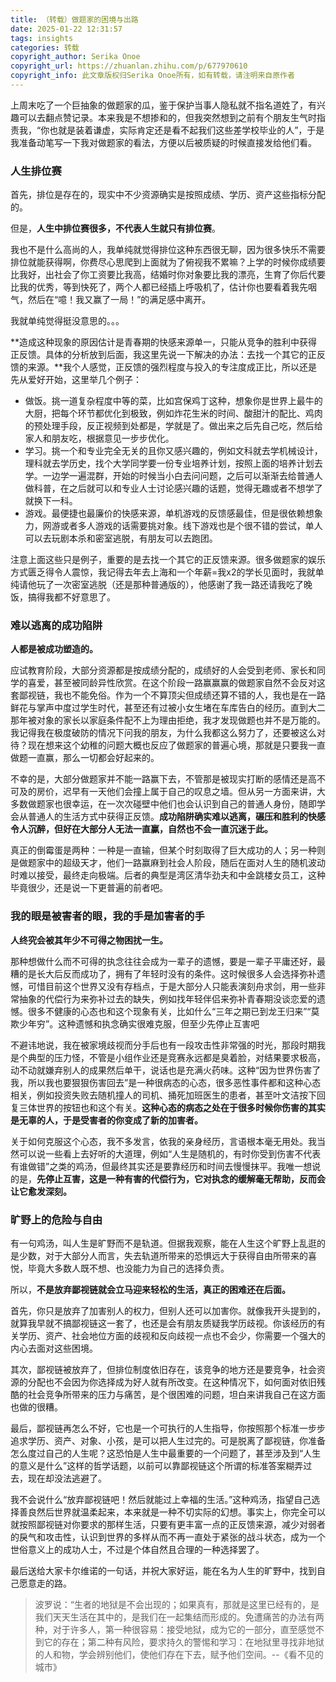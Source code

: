 ```yaml
---
title: （转载）做题家的困境与出路
date: 2025-01-22 12:31:57
tags: insights
categories: 转载
copyright_author: Serika Onoe
copyright_url: https://zhuanlan.zhihu.com/p/677970610
copyright_info: 此文章版权归Serika Onoe所有，如有转载，请注明来自原作者
---
```


上周末吃了一个巨抽象的做题家的瓜，鉴于保护当事人隐私就不指名道姓了，有兴趣可以去翻点赞记录。本来我是不想掺和的，但我突然想到之前有个朋友生气时指责我，“你也就是装着谦虚，实际肯定还是看不起我们这些差学校毕业的人”，于是我准备动笔写一下我对做题家的看法，方便以后被质疑的时候直接发给他们看。

### 人生排位赛

首先，排位是存在的，现实中不少资源确实是按照成绩、学历、资产这些指标分配的。

但是，**人生中排位赛很多，不代表人生就只有排位赛**。

我也不是什么高尚的人，我单纯就觉得排位这种东西很无聊，因为很多快乐不需要排位就能获得啊，你费尽心思爬到上面就为了俯视我不累嘛？上学的时候你成绩要比我好，出社会了你工资要比我高，结婚时你对象要比我的漂亮，生育了你后代要比我的优秀，等到快死了，两个人都已经插上呼吸机了，估计你也要看着我先咽气，然后在“噫！我又赢了一局！”的满足感中离开。

我就单纯觉得挺没意思的。。。

**造成这种现象的原因估计是青春期的快感来源单一，只能从竞争的胜利中获得正反馈。具体的分析放到后面，我这里先说一下解决的办法：去找一个其它的正反馈的来源。**我个人感觉，正反馈的强烈程度与投入的专注度成正比，所以还是先从爱好开始，这里举几个例子：

- 做饭。挑一道复杂程度中等的菜，比如宫保鸡丁这种，想象你是世界上最牛的大厨，把每个环节都优化到极致，例如炸花生米的时间、酸甜汁的配比、鸡肉的预处理手段，反正视频到处都是，学就是了。做出来之后先自己吃，然后给家人和朋友吃，根据意见一步步优化。
- 学习。挑一个和专业完全无关的且你又感兴趣的，例如文科就去学机械设计，理科就去学历史，找个大学同学要一份专业培养计划，按照上面的培养计划去学。一边学一遍混群，开始的时候当小白去问问题，之后可以渐渐去给普通人做科普，在之后就可以和专业人士讨论感兴趣的话题，觉得无趣或者不想学了就换下一科。
- 游戏。最便捷也最廉价的快感来源，单机游戏的反馈感最佳，但是很依赖想象力，网游或者多人游戏的话需要挑对象。线下游戏也是个很不错的尝试，单人可以去玩剧本杀和密室逃脱，有朋友可以去跑团。

注意上面这些只是例子，重要的是去找一个其它的正反馈来源。很多做题家的娱乐方式匮乏得令人震惊，我记得去年去上海和一个年薪=我x2的学长见面时，我就单纯请他玩了一次密室逃脱（还是那种普通版的），他感谢了我一路还请我吃了晚饭，搞得我都不好意思了。

### 难以逃离的成功陷阱

**人都是被成功塑造的。**

应试教育阶段，大部分资源都是按成绩分配的，成绩好的人会受到老师、家长和同学的喜爱，甚至被同龄异性欣赏。在这个阶段一路赢赢赢的做题家自然不会反对这套鄙视链，我也不能免俗。作为一个不算顶尖但成绩还算不错的人，我也是在一路鲜花与掌声中度过学生时代，甚至还有过被小女生堵在车库告白的经历。直到大二那年被对象的家长以家庭条件配不上为理由拒绝，我才发现做题也并不是万能的。我记得我在极度破防的情况下问我的朋友，为什么我都这么努力了，还要被这么对待？现在想来这个幼稚的问题大概也反应了做题家的普遍心境，那就是只要我一直做题一直赢，那么一切都会好起来的。

不幸的是，大部分做题家并不能一路赢下去，不管那是被现实打断的感情还是高不可及的房价，迟早有一天他们会撞上属于自己的叹息之墙。但从另一方面来讲，大多数做题家也很幸运，在一次次碰壁中他们也会认识到自己的普通人身份，随即学会从普通人的生活方式中获得正反馈。**成功陷阱确实难以逃离，碾压和胜利的快感令人沉醉，但好在大部分人无法一直赢，自然也不会一直沉迷于此。**

真正的倒霉蛋是两种：一种是一直输，但某个时刻取得了巨大成功的人；另一种则是做题家中的超级天才，他们一路赢麻到社会人阶段，随后在面对人生的随机波动时难以接受，最终走向极端。后者的典型是湾区清华劲夫和中金跳楼女员工，这种毕竟很少，还是说一下更普遍的前者吧。

### 我的眼是被害者的眼，我的手是加害者的手

**人终究会被其年少不可得之物困扰一生。**

那种想做什么而不可得的执念往往会成为一辈子的遗憾，要是一辈子平庸还好，最糟的是长大后反而成功了，拥有了年轻时没有的条件。这时候很多人会选择弥补遗憾，可惜目前这个世界又没有存档点，于是大部分人只能表演刻舟求剑，用一些非常抽象的代偿行为来弥补过去的缺失，例如找年轻伴侣来弥补青春期没谈恋爱的遗憾。很多不健康的心态也和这个现象有关，比如什么“三年之期已到龙王归来”“莫欺少年穷”。这种遗憾和执念确实很难克服，但至少先停止互害吧

不避讳地说，我在被家境歧视而分手后也有一段攻击性非常强的时光，那段时期我是个典型的压力怪，不管是小组作业还是竞赛永远都是臭着脸，对结果要求极高，动不动就嫌弃别人的成果然后单干，说话也是充满火药味。这种“因为世界伤害了我，所以我也要狠狠伤害回去”是一种很病态的心态，很多恶性事件都和这种心态相关，例如投资失败去随机撞人的司机、捅死加班医生的患者，甚至叶文洁按下回复三体世界的按钮也和这个有关。**这种心态的病态之处在于很多时候你伤害的其实是无辜的人，于是受害者的你变成了新的加害者。**

关于如何克服这个心态，我不多发言，依我的亲身经历，言语根本毫无用处。我当然可以说一些看上去好听的大道理，例如“人生是随机的，有时你受到伤害不代表有谁做错”之类的鸡汤，但最终其实还是要靠经历和时间去慢慢抹平。我唯一想说的是，**先停止互害，这是一种有害的代偿行为，它对执念的缓解毫无帮助，反而会让它愈发深刻。**

### 旷野上的危险与自由

有一句鸡汤，叫人生是旷野而不是轨道。但据我观察，能在人生这个旷野上乱逛的是少数，对于大部分人而言，失去轨道所带来的恐惧远大于获得自由所带来的喜悦，毕竟大多数人既不想、也没能力为自己的选择负责。

所以，**不是放弃鄙视链就会立马迎来轻松的生活，真正的困难还在后面。**

首先，你只是放弃了加害别人的权力，但别人还可以加害你。就像我开头提到的，就算我早就不搞鄙视链这一套了，也还是会有朋友质疑我学历歧视。你该经历的有关学历、资产、社会地位方面的歧视和反向歧视一点也不会少，你需要一个强大的内心去面对这些困境。

其次，鄙视链被放弃了，但排位制度依旧存在，该竞争的地方还是要竞争，社会资源的分配也不会因为你选择成为好人就有所改变。在这种情况下，如何面对依旧残酷的社会竞争所带来的压力与痛苦，是个很困难的问题，坦白来讲我自己在这方面也做的很糟。

最后，鄙视链再怎么不好，它也是一个可执行的人生指导，你按照那个标准一步步追求学历、资产、对象、小孩，是可以把人生过完的。可是脱离了鄙视链，你准备怎么度过自己的人生呢？这恐怕是人生中最重要的一个问题了，甚至涉及到“人生的意义是什么”这样的哲学话题，以前可以靠鄙视链这个所谓的标准答案糊弄过去，现在却没法逃避了。

我不会说什么“放弃鄙视链吧！然后就能过上幸福的生活。”这种鸡汤，指望自己选择善良然后世界就温柔起来，本来就是一种不切实际的幻想。事实上，你完全可以就按照鄙视链对你要求的那样生活，只要有更丰富一点的正反馈来源，减少对弱者的戾气和攻击性，认识到世界的多样从而不再一直处于紧张的战斗状态，成为一个世俗意义上的成功人士，不过是个体自然且合理的一种选择罢了。

最后送给大家卡尔维诺的一句话，并祝大家好运，能在名为人生的旷野中，找到自己愿意走的路。

> 波罗说：“生者的地狱是不会出现的；如果真有，那就是这里已经有的，是我们天天生活在其中的，是我们在一起集结而形成的。免遭痛苦的办法有两种，对于许多人，第一种很容易：接受地狱，成为它的一部分，直至感觉不到它的存在；第二种有风险，要求持久的警惕和学习：在地狱里寻找非地狱的人和物，学会辨别他们，使他们存在下去，赋予他们空间。--《看不见的城市》
